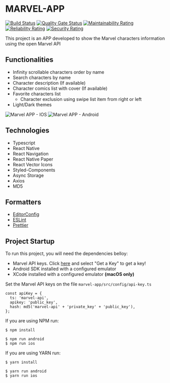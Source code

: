 # MARVEL-APP
[![Build Status](https://travis-ci.com/alanlgoncalves/gobarber-web.svg?branch=master)](https://travis-ci.com/alanlgoncalves/gobarber-web)
[![Quality Gate Status](https://sonarcloud.io/api/project_badges/measure?project=alanlgoncalves_marvel-app&metric=alert_status)](https://sonarcloud.io/dashboard?id=alanlgoncalves_marvel-app)
[![Maintainability Rating](https://sonarcloud.io/api/project_badges/measure?project=alanlgoncalves_marvel-app&metric=sqale_rating)](https://sonarcloud.io/dashboard?id=alanlgoncalves_marvel-app)
[![Reliability Rating](https://sonarcloud.io/api/project_badges/measure?project=alanlgoncalves_marvel-app&metric=reliability_rating)](https://sonarcloud.io/dashboard?id=alanlgoncalves_marvel-app)
[![Security Rating](https://sonarcloud.io/api/project_badges/measure?project=alanlgoncalves_marvel-app&metric=security_rating)](https://sonarcloud.io/dashboard?id=alanlgoncalves_marvel-app)

This project is an APP developed to show the Marvel characters information using the open Marvel API

## Functionalities
- Infinity scrollable characters order by name
- Search characters by name
- Character description (If available)
- Character comics list with cover (If available)
- Favorite characters list
    - Character exclusion using swipe list item from right or left
- Light/Dark themes

![Marvel APP - IOS](https://alansantos.dev/wp-content/uploads/2020/06/Marvel-APP-IOS.gif)
![Marvel APP - Android](https://alansantos.dev/wp-content/uploads/2020/06/Marvel-APP-Android.gif)

## Technologies
- Typescript
- React Native
- React Navigation
- React Native Paper
- React Vector Icons
- Styled-Components
- Async Storage
- Axios
- MD5

## Formatters

- [EditorConfig](https://editorconfig.org/)
- [ESLint](https://eslint.org/)
- [Prettier](https://prettier.io/)

## Project Startup

To run this project, you will need the dependencies belloy:

- Marvel API keys. Click [here](https://developer.marvel.com/) and select "Get a Key" to get a key!
- Android SDK installed with a configured emulator
- XCode installed with a configured emulator **(macOS only)**

Set the Marvel API keys on the file `marvel-app/src/config/api-key.ts`

```
const apiKey = {
  ts: 'marvel-api',
  apikey: 'public_key',
  hash: md5('marvel-api' + 'private_key' + 'public_key'),
};
```

If you are using NPM run:

```
$ npm install

$ npm run android
$ npm run ios
```

If you are using YARN run:

```
$ yarn install

$ yarn run android
$ yarn run ios
```


